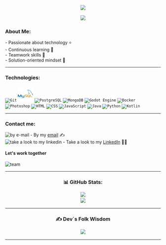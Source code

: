 

<div align="center">
<img width="auto" src="https://github.com/HernanVega753/HernanVega753/assets/135767976/a0d0b9c2-eefb-4c48-94ed-ea2a0c21f91f"/>
	
	
 [![](https://visitcount.itsvg.in/api?id=HernanVega753&icon=0&color=0)](https://visitcount.itsvg.in)
	
</div>

<div align="left">
<H3>
About Me:
</H3>
- Passionate about technology ⭐ <br>
- Continuous learning 📖 <br>
- Teamwork skills 🤝 <br>
- Solution-oriented mindset 🧠 <br>
</div>
<hr>
<div class:images align="left">

 <H3>Technologies:</H3>
	<code><img width="40" src="https://user-images.githubusercontent.com/25181517/192108372-f71d70ac-7ae6-4c0d-8395-51d8870c2ef0.png" alt="Git" title="Git"/></code>
 	<code><img width="50" src="https://raw.githubusercontent.com/devicons/devicon/master/icons/mysql/mysql-original-wordmark.svg" alt="android"/></code>
 	<code><img width="40" src="https://cdn.jsdelivr.net/gh/devicons/devicon/icons/postgresql/postgresql-original.svg" alt="PostgreSQL" /></code>
  	<code><img width="40" src="https://cdn.jsdelivr.net/gh/devicons/devicon/icons/mongodb/mongodb-original.svg" alt="MongoDB" /></code>
	<code><img width="40" src="https://cdn.jsdelivr.net/gh/devicons/devicon/icons/godot/godot-original.svg" alt="Godot Engine" /></code>
	<code><img width="40" src="https://cdn.jsdelivr.net/gh/devicons/devicon/icons/docker/docker-original.svg" alt="Docker" /></code>
 	<code><img width="40" src="https://cdn.jsdelivr.net/gh/devicons/devicon/icons/photoshop/photoshop-plain.svg" alt="Photoshop" /></code>
	<code><img width="50" src="https://user-images.githubusercontent.com/25181517/192158954-f88b5814-d510-4564-b285-dff7d6400dad.png" alt="HTML" title="HTML"/></code>
	<code><img width="50" src="https://user-images.githubusercontent.com/25181517/183898674-75a4a1b1-f960-4ea9-abcb-637170a00a75.png" alt="CSS" title="CSS"/></code>
	<code><img width="40" src="https://user-images.githubusercontent.com/25181517/117447155-6a868a00-af3d-11eb-9cfe-245df15c9f3f.png" alt="JavaScript" title="JavaScript"/></code>
	<code><img width="50" src="https://user-images.githubusercontent.com/25181517/117201156-9a724800-adec-11eb-9a9d-3cd0f67da4bc.png" alt="Java" title="Java"/></code>
	<code><img width="40" src="https://user-images.githubusercontent.com/25181517/183423507-c056a6f9-1ba8-4312-a350-19bcbc5a8697.png" alt="Python" title="Python"/></code>
 	<code><img width="40" src="https://cdn.jsdelivr.net/gh/devicons/devicon/icons/kotlin/kotlin-original.svg" alt="Kotlin" /></code>
	
</div>

<div align = "left">

<hr>

<H3>Contact me:</H3>

</div>
<div align = "left">
<p>
	
<div>
	
	
 ![by e-mail](https://github.com/HernanVega753/HernanVega753/assets/135767976/53990dbd-913f-4c2f-a3d8-2df6aef6e9af "e-mail") - By my [email](<hervega123@gmail.com>) ✍️ <br>
![take a look to my linkedin](https://github.com/HernanVega753/HernanVega753/assets/135767976/d4b915dc-70a3-44a4-b0b0-14768b5011f8 "LinkedIn") - Take a look to my [LinkedIn](www.linkedin.com/in/hernán-pablo-vega-aa2304278) 👨‍💼</div> 
</p>

</div>
<H4 align="left">Let's work together</H4>
<p align="left">
	<img width = "auto"  src="https://github.com/HernanVega753/HernanVega753/assets/135767976/bec74268-9e3d-44d4-aac5-668825fa8563.gif" alt="team" title="team"/>
</p>
<hr>
<div align="center">
	
	
<H3> 📊 GitHub Stats: </H3>

	
![](https://github-readme-stats.vercel.app/api?username=HernanVega753&theme=prussian&hide_border=false&include_all_commits=false&count_private=false)<br/>
![](https://github-readme-streak-stats.herokuapp.com/?user=HernanVega753&theme=prussian&hide_border=false)

<hr>



<H3> ✍️ Dev´s Folk Wisdom </H3>

	

![](https://quotes-github-readme.vercel.app/api?type=horizontal&theme=radical)

---

	


</div>
<!-- Proudly created with GPRM ( https://gprm.itsvg.in ) -->





<!--
**HernanVega753/HernanVega753** is a ✨ _special_ ✨ repository because its `README.md` (this file) appears on your GitHub profile.

Here are some ideas to get you started:

- 🔭 I’m currently working on my self
- 🌱 I’m currently learning Python, Java, JavaScript, MySQL, Html, CSS.
- 👯 I’m looking to collaborate on proyects 
- 🤔 I’m looking for help with ...
- 💬 Ask me about ...
- 📫 How to reach me: ...
- 😄 Pronouns: ...
- ⚡ Fun fact: ...
-->
